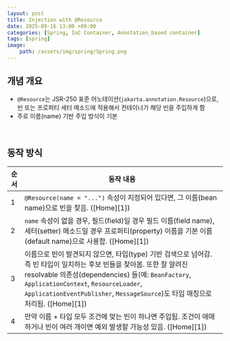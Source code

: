 ```yaml
---
layout: post
title: Injection with @Resource
date: 2025-09-16 13:00 +09:00
categories: [Spring, IoC Container, Annotation_based container]
tags: [spring]
image:
    path: /assets/img/spring/Spring.png
---
```


## 개념 개요

- `@Resource`는 JSR-250 표준 어노테이션(`jakarta.annotation.Resource`)으로, 빈 또는 프로퍼티 세터 메소드에 적용해서 컨테이너가 해당 빈을 주입하게 함
- 주로 이름(name) 기반 주입 방식이 기본

<br>

## 동작 방식

| 순서 | 동작 내용 |
| -- | -- |
| 1  | `@Resource(name = "...")` 속성이 지정되어 있다면, 그 이름(bean name)으로 빈을 찾음. ([Home][1]) |
| 2  | `name` 속성이 없을 경우, 필드(field)일 경우 필드 이름(field name), 세터(setter) 메소드일 경우 프로퍼티(property) 이름을 기본 이름(default name)으로 사용함. ([Home][1]) |
| 3  | 이름으로 빈이 발견되지 않으면, 타입(type) 기반 검색으로 넘어감. 즉 빈 타입이 일치하는 후보 빈들을 찾아봄. 또한 잘 알려진 resolvable 의존성(dependencies) 들(예: `BeanFactory`, `ApplicationContext`, `ResourceLoader`, `ApplicationEventPublisher`, `MessageSource`)도 타입 매칭으로 처리됨. ([Home][1]) |
| 4  | 만약 이름 + 타입 모두 조건에 맞는 빈이 하나면 주입됨. 조건이 애매하거나 빈이 여러 개이면 예외 발생할 가능성 있음. ([Home][1]) |

<br>

